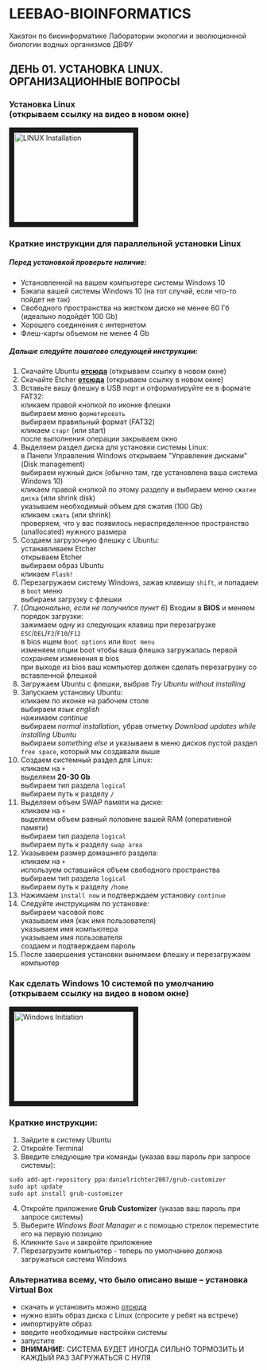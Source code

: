# LEEBAO-BIOINFORMATICS

Хакатон по биоинформатике Лаборатории экологии и эволюционной биологии водных организмов ДВФУ

## ДЕНЬ 01. УСТАНОВКА LINUX. ОРГАНИЗАЦИОННЫЕ ВОПРОСЫ

### Установка Linux<br/>(открываем ссылку на видео в новом окне)
<a href="http://www.youtube.com/watch?feature=player_embedded&v=u5QyjHIYwTQE
" target="_blank"><img src="http://img.youtube.com/vi/u5QyjHIYwTQ/0.jpg" 
alt="LINUX Installation" width="240" height="180" border="10" /></a>

### Краткие инструкции для параллельной установки Linux
##### Перед установкой проверьте наличие:  
* Установленной на вашем компьютере системы Windows 10
* Бэкапа вашей системы Windows 10 (на тот случай, если что-то пойдет не так)
* Свободного пространства на жестком диске не менее 60 Гб (идеально подойдёт 100 Gb)
* Хорошего соединения с интернетом
* Флеш-карты объемом не менее 4 Gb
##### Дальше следуйте пошагово следующей инструкции:  
1. Скачайте Ubuntu [**отсюда**](https://ubuntu.com/download/desktop) (открываем ссылку в новом окне)
2. Скачайте Etcher [**отсюда**](https://www.balena.io/etcher) (открываем ссылку в новом окне)
3. Вставьте вашу флешку в USB порт и отформатируйте ее в формате FAT32:  
   кликаем правой кнопкой по иконке флешки  
   выбираем меню `форматировать`  
   выбираем правильный формат (FAT32)  
   кликаем `старт` (или start)  
   после выполнения операции закрываем окно  
4. Выделяем раздел диска для установки системы Linux:  
   в Панели Управления Windows открываем "Управление дисками" (Disk management)  
   выбираем нужный диск (обычно там, где установлена ваша система Windows 10)  
   кликаем правой кнопкой по этому разделу и выбираем меню `сжатие диска` (или shrink disk)  
   указываем необходимый объем для сжатия (100 Gb)  
   кликаем `сжать` (или shrink)  
   проверяем, что у вас появилось нераспределенное пространство (unallocated) нужного размера  
5. Создаем загрузочную флешку с Ubuntu:  
   устанавливаем Etcher  
   открываем Etcher  
   выбираем образ Ubuntu  
   кликаем `Flash!`  
6. Перезагружаем систему Windows, зажав клавишу `shift`, и попадаем в `boot` меню  
   выбираем загрузку с флешки  
7. (*Опционально, если не получился пункт 6*) Входим в **BIOS** и меняем порядок загрузки:  
   зажимаем одну из следующих клавиш при перезагрузке `ESC`/`DEL`/`F2`/`F10`/`F12`  
   в bios ищем `Boot options` или `Boot menu`  
   изменяем опции boot чтобы ваша флешка загружалась первой  
   сохраняем изменения в bios  
   при выходе из bios ваш компьютер должен сделать перезагрузку со вставленной флешкой  
8. Загружаем Ubuntu с флешки, выбрав *Try Ubuntu without installing*  
9. Запускаем установку Ubuntu:  
   кликаем по иконке на рабочем столе  
   выбираем язык *english*  
   нажимаем *continue*  
   выбираем *normal installation*, убрав отметку *Download updates while installing Ubuntu*  
   выбираем *something else* и указываем в меню дисков пустой раздел `free space`, который мы создавали выше  
10. Создаем системный раздел для Linux:  
   кликаем на `+`  
   выделяем **20-30 Gb**  
   выбираем тип раздела `logical`  
   выбираем путь к разделу `/`  
11. Выделяем объем SWAP памяти на диске:  
   кликаем на `+`  
   выделяем объем равный половине вашей RAM (оперативной памяти)  
   выбираем тип раздела `logical`  
   выбираем путь к разделу `swap area`  
12. Указываем размер домашнего раздела:  
   кликаем на `+`  
   используем оставшийся объем свободного пространства  
   выбираем тип раздела `logical`  
   выбираем путь к разделу `/home`  
13. Нажимаем `install now` и подтверждаем установку `continue`
14. Следуйте инструкциям по установке:  
   выбираем часовой пояс  
   указываем имя (как имя пользователя)  
   указываем имя компьютера  
   указываем имя пользователя  
   создаем и подтверждаем пароль  
15. После завершения установки вынимаем флешку и перезагружаем компьютер

### Как сделать Windows 10 системой по умолчанию<br/>(открываем ссылку на видео в новом окне)
<a href="http://www.youtube.com/watch?feature=player_embedded&v=Yp0dM-tsRl0
" target="_blank"><img src="http://img.youtube.com/vi/Yp0dM-tsRl0/0.jpg" 
alt="Windows Initiation" width="240" height="180" border="10" /></a>

### Краткие инструкции:
1. Зайдите в систему Ubuntu
2. Откройте Terminal
3. Введите следующие три команды (указав ваш пароль при запросе системы):
```
sudo add-apt-repository ppa:danielrichter2007/grub-customizer 
sudo apt update
sudo apt install grub-customizer
```
4. Откройте приложение **Grub Customizer** (указав ваш пароль при запросе системы) 
5. Выберите *Windows Boot Manager* и с помощью стрелок переместите его на первую позицию
6. Кликните `Save` и закройте приложение
7. Перезагрузите компьютер - теперь по умолчанию должна загружаться система Windows

### Альтернатива всему, что было описано выше – установка Virtual Box 
* скачать и установить можно [отсюда](https://www.virtualbox.org/wiki/Downloads)
* нужно взять образ диска с Linux (спросите у ребят на встрече)
* импортируйте образ
* введите необходимые настройки системы
* запустите
* **ВНИМАНИЕ:** СИСТЕМА БУДЕТ ИНОГДА СИЛЬНО ТОРМОЗИТЬ И КАЖДЫЙ РАЗ ЗАГРУЖАТЬСЯ С НУЛЯ

